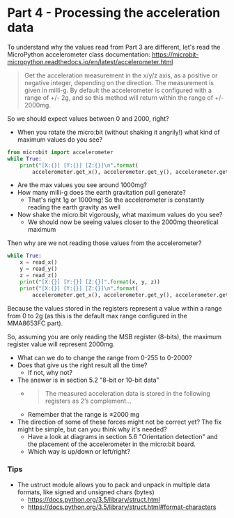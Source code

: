 # Part 4 - Processing the acceleration data

To understand why the values read from Part 3 are different, let's read the
MicroPython accelerometer class documentation:
https://microbit-micropython.readthedocs.io/en/latest/accelerometer.html

> Get the acceleration measurement in the x/y/z axis, as a positive or negative
> integer, depending on the direction. The measurement is given in milli-g.
> By default the accelerometer is configured with a range of +/- 2g, and so
> this method will return within the range of +/- 2000mg.

So we should expect values between 0 and 2000, right?

- When you rotate the micro:bit (without shaking it angrily!) what kind of
maximum values do you see?

```python
from microbit import accelerometer
while True:
    print("[X:{}] [Y:{}] [Z:{}]\n".format(
        accelerometer.get_x(), accelerometer.get_y(), accelerometer.get_z()))
```

- Are the max values you see around 1000mg?
- How many milli-g does the earth gravitation pull generate?
    - That's right 1g or 1000mg! So the accelerometer is constantly reading the
      earth gravity as well
- Now shake the micro:bit vigorously, what maximum values do you see?
    - We should now be seeing values closer to the 2000mg theoretical maximum


Then why are we not reading those values from the accelerometer?

```python
while True:
    x = read_x()
    y = read_y()
    z = read_z()
    print("[X:{}] [Y:{}] [Z:{}]".format(x, y, z))
    print("[X:{}] [Y:{}] [Z:{}]\n".format(
        accelerometer.get_x(), accelerometer.get_y(), accelerometer.get_z()))
```

Because the values stored in the registers represent a value within a range from
0 to 2g (as this is the default max range configured in the MMA8653FC part).

So, assuming you are only reading the MSB register (8-bits), the maximum
register value will represent 2000mg.

- What can we do to change the range from 0-255 to 0-2000?
- Does that give us the right result all the time?
    - If not, why not?
- The answer is in section 5.2 "8-bit or 10-bit data"
    - > The measured acceleration data is stored in the following registers as
      > 2’s complement...
    - Remember that the range is ±2000 mg
- The direction of some of these forces might not be correct yet?
  The fix might be simple, but can you think why it's needed?
    - Have a look at diagrams in section 5.6 "Orientation detection" and the
      placement of the accelerometer in the micro:bit board.
    - Which way is up/down or left/right?


### Tips

- The ustruct module allows you to pack and unpack in multiple data formats,
  like signed and unsigned chars (bytes)
    - https://docs.python.org/3.5/library/struct.html
    - https://docs.python.org/3.5/library/struct.html#format-characters
